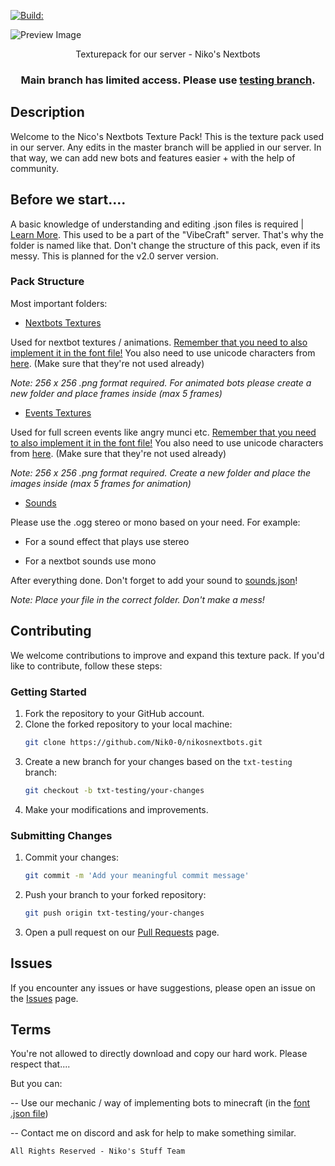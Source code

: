 [![Build:](https://github.com/Nik0-0/nikosnextbotspack/actions/workflows/build_packs.yml/badge.svg?branch=main)](https://github.com/Nik0-0/nikosnextbotspack/actions/workflows/build_packs.yml)

![Preview Image](https://cdn.discordapp.com/attachments/1079841488365686854/1186730327264198666/n_maintitle.png?ex=65a6c4be&is=65944fbe&hm=2ae5af54dcc94b1d1ca449d9eb3d9e784bcc2cdad42666ce182228c3bccbdb79&)
<p align="center">Texturepack for our server - Niko's Nextbots</p>

### **<p align="center">Main branch has limited access. Please use [testing branch](https://github.com/Nik0-0/nikosnextbots/tree/txt-testing).</p>**

## Description

Welcome to the Nico's Nextbots Texture Pack! This is the texture pack used in our server. Any edits in the master branch will be applied in our server. In that way, we can add new bots and features easier + with the help of community.

## Before we start....

A basic knowledge of understanding and editing .json files is required | [Learn More](https://minecraft.wiki/w/Font).
This used to be a part of the "VibeCraft" server. That's why the folder is named like that. Don't change the structure of this pack, even if its messy. This is planned for the v2.0 server version.

### Pack Structure
Most important folders:

- [Nextbots Textures](https://github.com/Nik0-0/nikosnextbotspack/tree/txt-main/main/assets/vibecraft/textures/nextbots)

Used for nextbot textures / animations. [Remember that you need to also implement it in the font file!](https://github.com/Nik0-0/nikosnextbotspack/blob/txt-main/main/assets/minecraft/font/default.json)
You also need to use unicode characters from [here](https://unicode.bayashi.net/?page=1900). (Make sure that they're not used already)

*Note: 256 x 256 .png format required. For animated bots please create a new folder and place frames inside (max 5 frames)*

- [Events Textures](https://github.com/Nik0-0/nikosnextbotspack/tree/txt-main/main/assets/vibecraft/textures/events)
 
Used for full screen events like angry munci etc.
[Remember that you need to also implement it in the font file!](https://github.com/Nik0-0/nikosnextbotspack/blob/txt-main/main/assets/minecraft/font/default.json)
You also need to use unicode characters from [here](https://unicode.bayashi.net/?page=1900). (Make sure that they're not used already)

*Note: 256 x 256 .png format required. Create a new folder and place the images inside (max 5 frames for animation)*

- [Sounds](https://github.com/Nik0-0/nikosnextbotspack/tree/txt-main/main/assets/vibecraft/sounds)

Please use the .ogg stereo or mono based on your need. For example:

- For a sound effect that plays use stereo

- For a nextbot sounds use mono

After everything done. Don't forget to add your sound to [sounds.json](https://github.com/Nik0-0/nikosnextbotspack/blob/txt-main/main/assets/vibecraft/sounds.json)!

*Note: Place your file in the correct folder. Don't make a mess!*

## Contributing

We welcome contributions to improve and expand this texture pack. If you'd like to contribute, follow these steps:

### Getting Started 
1. Fork the repository to your GitHub account.
2. Clone the forked repository to your local machine:
   ```sh
   git clone https://github.com/Nik0-0/nikosnextbots.git
   ```
4. Create a new branch for your changes based on the `txt-testing` branch:
   ```sh
   git checkout -b txt-testing/your-changes
   ```
6. Make your modifications and improvements.

### Submitting Changes 
1. Commit your changes:
   ```sh
   git commit -m 'Add your meaningful commit message'
   ```
5. Push your branch to your forked repository:
   ```sh
   git push origin txt-testing/your-changes
   ```
8. Open a pull request on our [Pull Requests](https://github.com/Nik0-0/nikosnextbotspack/pulls) page.

## Issues

If you encounter any issues or have suggestions, please open an issue on the [Issues](https://github.com/Nik0-0/nikosnextbotspack/issues) page.




## Terms

You're not allowed to directly download and copy our hard work. Please respect that....

But you can:

-- Use our mechanic / way of implementing bots to minecraft (in the [font .json file](https://github.com/Nik0-0/nikosnextbotspack/blob/txt-main/main/assets/minecraft/font/default.json))

-- Contact me on discord and ask for help to make something similar.

    All Rights Reserved - Niko's Stuff Team
